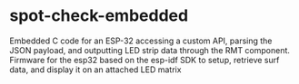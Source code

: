 # spot-check-embedded
Embedded C code for an ESP-32 accessing a custom API, parsing the JSON payload, and outputting LED strip data through the RMT component. 
Firmware for the esp32 based on the esp-idf SDK to setup, retrieve surf data, and display it on an attached LED matrix
